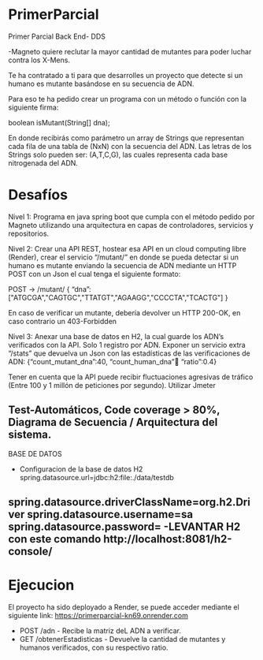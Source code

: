 # PrimerParcial
Primer Parcial Back End- DDS

-Magneto quiere reclutar la mayor cantidad de mutantes para poder luchar contra los X-Mens.

Te ha contratado a ti para que desarrolles un proyecto que detecte si un humano es mutante basándose en su secuencia de ADN.

Para eso te ha pedido crear un programa con un método o función con la siguiente firma:

boolean isMutant(String[] dna);

En donde recibirás como parámetro un array de Strings que representan cada fila de una tabla de (NxN) con la secuencia del ADN. Las letras de los Strings solo pueden ser: (A,T,C,G), las cuales representa cada base nitrogenada del ADN.

# Desafíos

Nivel 1:
Programa  en java spring boot que cumpla con el método pedido por Magneto utilizando una arquitectura en capas de controladores, servicios y repositorios.

Nivel 2:
Crear una API REST, hostear esa API en un cloud computing libre (Render), crear el servicio “/mutant/” en donde se pueda detectar si un humano es mutante enviando la secuencia de ADN mediante un HTTP POST con un Json el cual tenga el siguiente formato:

POST → /mutant/
{ “dna”:["ATGCGA","CAGTGC","TTATGT","AGAAGG","CCCCTA","TCACTG"]
}

En caso de verificar un mutante, debería devolver un HTTP 200-OK, en caso contrario un 403-Forbidden

Nivel 3:
Anexar una base de datos en H2, la cual guarde los ADN’s verificados con la API. Solo 1 registro por ADN.
Exponer un servicio extra “/stats” que devuelva un Json con las estadísticas de las verificaciones de ADN: {“count_mutant_dna”:40, “count_human_dna”:100: “ratio”:0.4}

Tener en cuenta que la API puede recibir fluctuaciones agresivas de tráfico (Entre 100 y 1 millón de peticiones por segundo). Utilizar Jmeter 

Test-Automáticos, Code coverage > 80%, Diagrama de Secuencia / Arquitectura del sistema.
-------------------------------------------------------------------
BASE DE DATOS
- Configuracion de la base de datos H2
spring.datasource.url=jdbc:h2:file:./data/testdb

spring.datasource.driverClassName=org.h2.Driver
spring.datasource.username=sa
spring.datasource.password=
-LEVANTAR H2 con este comando
 http://localhost:8081/h2-console/
---------------------------------------------------------------------
# Ejecucion 
El proyecto ha sido deployado a Render, se puede acceder mediante el siguiente link: https://primerparcial-kn69.onrender.com
- POST /adn - Recibe la matriz deL ADN a verificar.
- GET /obtenerEstadisticas - Devuelve la cantidad de mutantes y humanos verificados, con su respectivo ratio.
  


